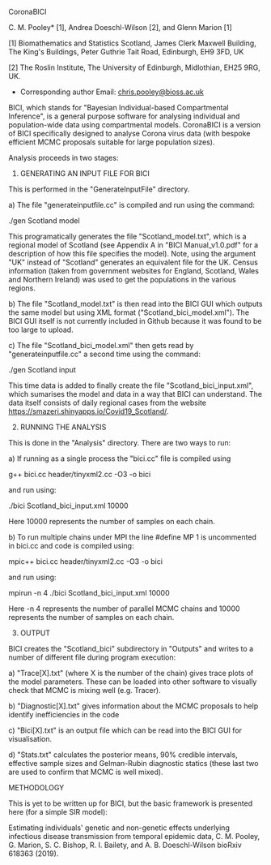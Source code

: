 
CoronaBICI

C. M. Pooley* [1], Andrea Doeschl-Wilson [2], and Glenn Marion [1]

[1] Biomathematics and Statistics Scotland, James Clerk Maxwell Building, The King's Buildings, Peter Guthrie Tait Road, Edinburgh, EH9 3FD, UK 

[2] The Roslin Institute, The University of Edinburgh, Midlothian, EH25 9RG, UK. 

* Corresponding author
Email: chris.pooley@bioss.ac.uk


BICI, which stands for "Bayesian Individual-based Compartmental Inference", is a general purpose software for analysing individual and population-wide data using compartmental models. CoronaBICI is a version of BICI specifically designed to analyse Corona virus data (with bespoke efficient MCMC proposals suitable for large population sizes).

Analysis proceeds in two stages:

1) GENERATING AN INPUT FILE FOR BICI

This is performed in the "GenerateInputFile" directory. 

a) The file "generateinputfile.cc" is compiled and run using the command:

./gen Scotland model

This programatically generates the file "Scotland_model.txt", which is a regional model of Scotland (see Appendix A in "BICI Manual_v1.0.pdf" for a description of how this file specifies the model). Note, using the argument "UK" instead of "Scotland" generates an equivalent file for the UK. Census information (taken from government websites for England, Scotland, Wales and Northern Ireland) was used to get the populations in the various regions.

b) The file "Scotland_model.txt" is then read into the BICI GUI which outputs the same model but using XML format ("Scotland_bici_model.xml"). The BICI GUI itself is not currently included in Github because it was found to be too large to upload.

c) The file "Scotland_bici_model.xml" then gets read by "generateinputfile.cc" a second time using the command:

./gen Scotland input

This time data is added to finally create the file "Scotland_bici_input.xml", which sumarises the model and data in a way that BICI can understand. The data itself consists of daily regional cases from the website https://smazeri.shinyapps.io/Covid19_Scotland/.   


2) RUNNING THE ANALYSIS

This is done in the "Analysis" directory. There are two ways to run: 

a) If running as a single process the "bici.cc" file is compiled using

g++ bici.cc header/tinyxml2.cc -O3 -o bici

and run using:        

./bici Scotland_bici_input.xml 10000

Here 10000 represents the number of samples on each chain. 

b) To run multiple chains under MPI the line #define MP 1 is uncommented in bici.cc and code is compiled using:

mpic++ bici.cc header/tinyxml2.cc -O3 -o bici

and run using:        

mpirun -n 4 ./bici Scotland_bici_input.xml 10000

Here -n 4 represents the number of parallel MCMC chains and 10000 represents the number of samples on each chain. 

3) OUTPUT

BICI creates the "Scotland_bici" subdirectory in "Outputs" and  writes to a number of different file during program execution:

a) "Trace[X].txt" (where X is the number of the chain) gives trace plots of the model parameters. These can be loaded into other software to visually check that MCMC is mixing well (e.g. Tracer).

b) "Diagnostic[X].txt" gives information about the MCMC proposals to help identify inefficiencies in the code

c) "Bici[X].txt" is an output file which can be read into the BICI GUI for visualisation.

d) "Stats.txt" calculates the posterior means, 90% credible intervals, effective sample sizes and Gelman-Rubin diagnostic statics (these last two are used to confirm that MCMC is well mixed).

METHODOLOGY

This is yet to be written up for BICI, but the basic framework is presented here (for a simple SIR model):

Estimating individuals' genetic and non-genetic effects underlying infectious disease transmission from temporal epidemic data,
C. M. Pooley, G. Marion, S. C. Bishop, R. I. Bailety, and A. B. Doeschl-Wilson
bioRxiv 618363 (2019).

